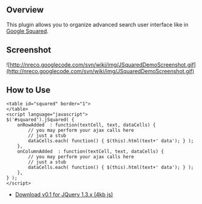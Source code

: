 ## Overview ##
This plugin allows you to organize advanced search user interface like in [Google Squared](http://www.google.com/squared/).

## Screenshot ##
![http://nreco.googlecode.com/svn/wiki/img/JSquaredDemoScreenshot.gif](http://nreco.googlecode.com/svn/wiki/img/JSquaredDemoScreenshot.gif)

## How to Use ##
```
<table id="squared" border="1">
</table>
<script language="javascript">
$('#squared').jSquared( { 
	onRowAdded  : function(textCell, text, dataCells) { 
		// you may perform your ajax calls here
		// just a stub
		dataCells.each( function() { $(this).html(text+' data'); } ); 
	},
	onColumnAdded  : function(textCell, text, dataCells) { 
		// you may perform your ajax calls here
		// just a stub
		dataCells.each( function() { $(this).html(text+' data'); } ); 
	},
} );
</script>
```

  * [Download v0.1 for JQuery 1.3.x (4kb js)](http://nreco.googlecode.com/svn/trunk/shared/blocks/JQuerySquared/js/jquery.jsquared-0.1.js)